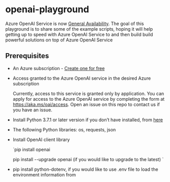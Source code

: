 # openai-playground
Azure OpenAI Service is now [General Availability](https://azure.microsoft.com/en-us/blog/general-availability-of-azure-openai-service-expands-access-to-large-advanced-ai-models-with-added-enterprise-benefits/). The goal of this playground is to share some of the example scripts, hoping it will help getting up to speed with Azure OpenAI Service to and then build build powerful solutions on top of Azure OpenAI Service

## Prerequisites
  - An Azure subscription - [Create one for free](https://azure.microsoft.com/free/cognitive-services)

  - Access granted to the Azure OpenAI service in the desired Azure subscription

    Currently, access to this service is granted only by application. You can apply for access to the Azure OpenAI service by completing the form at https://aka.ms/oai/access. Open an issue on this repo to contact us if you have an issue.

 - Install Python 3.7.1 or later version if you don’t have installed, from [here](https://github.com/openai/openai-quickstart-python)

 - The following Python libraries: os, requests, json
 - Install OpenAI client library
 
    `pip install openai
    
     pip install --upgrade openai (if you would like to upgrade to the latest)
    ` 
 - pip install python-dotenv, if you would like to use .env file to load the environment information from

